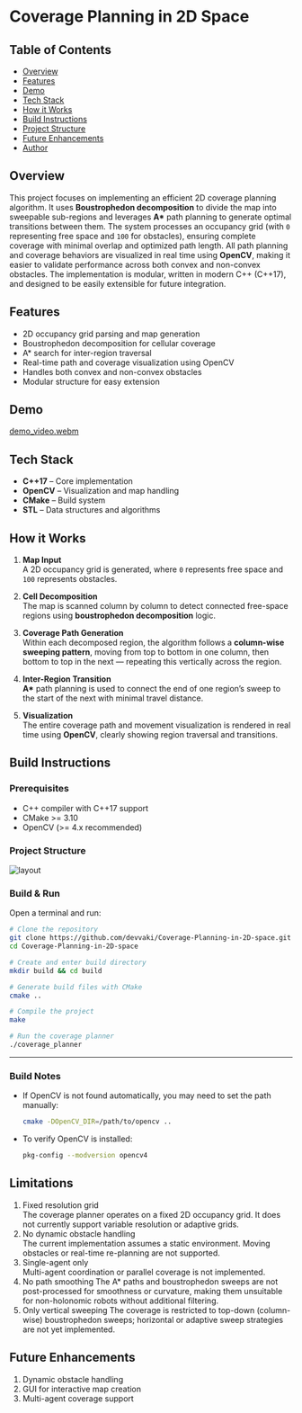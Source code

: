 # Coverage Planning in 2D Space

## Table of Contents
- [Overview](#-overview)
- [Features](#-features)
- [Demo](#-demo)
- [Tech Stack](#-tech-stack)
- [How it Works](#-how-it-works)
- [Build Instructions](#-build-instructions)
- [Project Structure](#-project-structure)
- [Future Enhancements](#-future-enhancements)
- [Author](#-author)

## Overview
This project focuses on implementing an efficient 2D coverage planning algorithm. 
It uses **Boustrophedon decomposition** to divide the map into sweepable sub-regions and leverages **A\*** path planning to generate optimal transitions between them. 
The system processes an occupancy grid (with `0` representing free space and `100` for obstacles), ensuring complete coverage with minimal overlap and optimized path length. All path planning and coverage behaviors are visualized in real time using **OpenCV**, making it easier to validate performance across both convex and non-convex obstacles. 
The implementation is modular, written in modern C++ (C++17), and designed to be easily extensible for future integration.

## Features
- 2D occupancy grid parsing and map generation  
- Boustrophedon decomposition for cellular coverage  
- A\* search for inter-region traversal  
- Real-time path and coverage visualization using OpenCV  
- Handles both convex and non-convex obstacles  
- Modular structure for easy extension

## Demo
[demo_video.webm](https://github.com/user-attachments/assets/e654f1db-0d4e-4bdf-a65f-4258cce6e858)

## Tech Stack

- **C++17** – Core implementation  
- **OpenCV** – Visualization and map handling  
- **CMake** – Build system  
- **STL** – Data structures and algorithms

## How it Works

1. **Map Input**  
   A 2D occupancy grid is generated, where `0` represents free space and `100` represents obstacles.

2. **Cell Decomposition**  
   The map is scanned column by column to detect connected free-space regions using **boustrophedon decomposition** logic.

3. **Coverage Path Generation**  
   Within each decomposed region, the algorithm follows a **column-wise sweeping pattern**, moving from top to bottom in one column, then bottom to top in the next — repeating this vertically across the region.

4. **Inter-Region Transition**  
   **A\*** path planning is used to connect the end of one region’s sweep to the start of the next with minimal travel distance.

5. **Visualization**  
   The entire coverage path and movement visualization is rendered in real time using **OpenCV**, clearly showing region traversal and transitions.

## Build Instructions
### Prerequisites
- C++ compiler with C++17 support
- CMake >= 3.10
- OpenCV (>= 4.x recommended)

### Project Structure
![layout](https://github.com/user-attachments/assets/a9656db4-6adf-492e-8639-8b12839f51f2)

### Build & Run
Open a terminal and run:

```bash
# Clone the repository
git clone https://github.com/devvaki/Coverage-Planning-in-2D-space.git
cd Coverage-Planning-in-2D-space

# Create and enter build directory
mkdir build && cd build

# Generate build files with CMake
cmake ..

# Compile the project
make

# Run the coverage planner
./coverage_planner
```

---

### Build Notes

- If OpenCV is not found automatically, you may need to set the path manually:
  ```bash
  cmake -DOpenCV_DIR=/path/to/opencv ..
  ```

- To verify OpenCV is installed:
  ```bash
  pkg-config --modversion opencv4
  ```
## Limitations
1. Fixed resolution grid  
  The coverage planner operates on a fixed 2D occupancy grid. It does not currently support variable resolution or adaptive grids.
2. No dynamic obstacle handling  
  The current implementation assumes a static environment. Moving obstacles or real-time re-planning are not supported.
3. Single-agent only  
   Multi-agent coordination or parallel coverage is not implemented.
4. No path smoothing 
  The A\* paths and boustrophedon sweeps are not post-processed for smoothness or curvature, making them unsuitable for non-holonomic robots without additional filtering.
5. Only vertical sweeping
  The coverage is restricted to top-down (column-wise) boustrophedon sweeps; horizontal or adaptive sweep strategies are not yet implemented.

## Future Enhancements 
1. Dynamic obstacle handling
2. GUI for interactive map creation
3. Multi-agent coverage support
